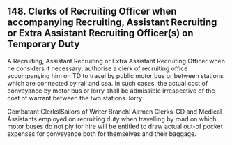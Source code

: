 ## 148. Clerks of Recruiting Officer when accompanying Recruiting, Assistant Recruiting or Extra Assistant Recruiting Officer(s) on Temporary Duty

A Recruiting, Assistant Recruiting or Extra Assistant Recruiting Officer when he considers it necessary; authorise a clerk of recruiting office accompanying him on TD to travel by public motor bus or between stations which are connected by rail and sea. In such cases, the actual cost of conveyance by motor bus or lorry shall be admissible irrespective of the cost of warrant between the two stations. lorry

Combatant ClerkslSailors of Writer Branchl Airmen Clerks-GD and Medical Assistants employed on recruiting duty when travelling by road on which motor buses do not ply for hire will be entitled to draw actual out-of pocket expenses for conveyance both for themselves and their baggage.
